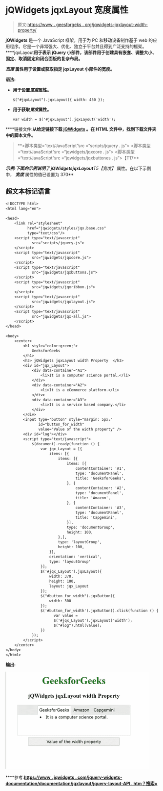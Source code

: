 # jQWidgets jqxLayout 宽度属性

> 原文:[https://www . geesforgeks . org/jqwidgets-jqxlayout-width-property/](https://www.geeksforgeeks.org/jqwidgets-jqxlayout-width-property/)

**jQWidgets** 是一个 JavaScript 框架，用于为 PC 和移动设备制作基于 web 的应用程序。它是一个非常强大、优化、独立于平台并且得到广泛支持的框架。****jqxLayout**用于表示 jQuery 小部件，该部件用于创建具有嵌套、调整大小、固定、取消固定和闭合面板的复杂布局。**

*****宽度*** 属性用于设置或获取指定 **jqxLayout** 小部件的宽度。**

****语法:****

*   **用于设置*宽度*属性。**

    ```
    $("#jqxLayout").jqxLayout({ width: 450 });
    ```

*   **用于获取*宽度*属性。**

    ```
    var width = $('#jqxLayout').jqxLayout('width');
    ```

****链接文件:**从给定链接下载 [jQWidgets](https://www.jqwidgets.com/download/) 。在 HTML 文件中，找到下载文件夹中的脚本文件。**

> <link rel="”stylesheet”" href="”jqwidgets/styles/jqx.base.css”" type="”text/css”"> **<脚本类型=“text/JavaScript”src =“scripts/jquery . js”></脚本>
> <脚本类型=“text/JavaScript”src =“jqwidgets/jqxcore . js”></脚本>
> <脚本类型=“text/JavaScript”src =“jqwidgets/jqxbuttones . js”>【T17**

****示例:**下面的示例说明了 jQWidgets**jqxLayout***T5【宽度】* 属性。在以下示例中， ***宽度*** 属性的值已设置为 370**

## **超文本标记语言**

```
<!DOCTYPE html>
<html lang="en">

<head>
    <link rel="stylesheet" 
          href="jqwidgets/styles/jqx.base.css" 
          type="text/css"/>
    <script type="text/javascript" 
            src="scripts/jquery.js">
    </script>
    <script type="text/javascript" 
            src="jqwidgets/jqxcore.js">
    </script>
    <script type="text/javascript" 
            src="jqwidgets/jqxbuttons.js">
    </script>
    <script type="text/javascript" 
            src="jqwidgets/jqxribbon.js">
    </script>
    <script type="text/javascript" 
            src="jqwidgets/jqxlayout.js">
    </script>
    <script type="text/javascript" 
            src="jqwidgets/jqx-all.js">
    </script>
</head>

<body>
    <center>
        <h1 style="color:green;">
            GeeksforGeeks
        </h1>
        <h3> jQWidgets jqxLayout width Property  </h3>
        <div id="jqx_Layout">
            <div data-container="A1">
                <li>It is a computer science portal.</li>
            </div>
            <div data-container="A2">
                <li>It is a eCommerce platform.</li>
            </div>
            <div data-container="A3">
                <li>It is a service based company.</li>
            </div>
        </div>
        <input type="button" style="margin: 5px;" 
               id="button_for_width" 
               value="Value of the width property" />
        <div id="log"></div>
        <script type="text/javascript">
            $(document).ready(function () {
                var jqx_Layout = [{
                    items: [{
                        items: [{
                            items: [{
                                contentContainer: 'A1',
                                type: 'documentPanel',
                                title: 'GeeksforGeeks',
                            }, {
                                contentContainer: 'A2',
                                type: 'documentPanel',
                                title: 'Amazon',
                            }, {
                                contentContainer: 'A3',
                                type: 'documentPanel',
                                title: 'Capgemini',
                            }],
                            type: 'documentGroup',
                            height: 100,
                        },],
                        type: 'layoutGroup',
                        height: 100,
                    }],
                    orientation: 'vertical',
                    type: 'layoutGroup'
                }];
                $('#jqx_Layout').jqxLayout({
                    width: 370,
                    height: 100,
                    layout: jqx_Layout
                });
                $("#button_for_width").jqxButton({
                    width: 300
                });
                $('#button_for_width').jqxButton().click(function () {
                      var value =
                      $('#jqx_Layout').jqxLayout('width');
                      $("#log").html(value);
                })
            });
        </script>
    </center>
</body>
</html>
```

****输出:****

**![](img/91ac1152c0118d2ab87f538fffa48de3.png)**

****参考:**[https://www . jqwidgets . com/jquery-widgets-documentation/documentation/jqxlayout/jquery-layout-API . htm？搜索=](https://www.jqwidgets.com/jquery-widgets-documentation/documentation/jqxlayout/jquery-layout-api.htm?search=)**